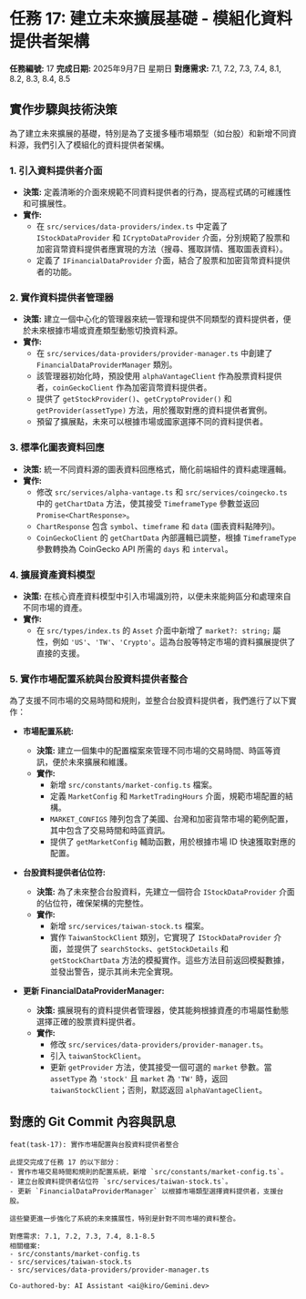 # 任務 17: 建立未來擴展基礎 - 模組化資料提供者架構

**任務編號:** 17
**完成日期:** 2025年9月7日 星期日
**對應需求:** 7.1, 7.2, 7.3, 7.4, 8.1, 8.2, 8.3, 8.4, 8.5

## 實作步驟與技術決策

為了建立未來擴展的基礎，特別是為了支援多種市場類型（如台股）和新增不同資料源，我們引入了模組化的資料提供者架構。

### 1. 引入資料提供者介面
- **決策:** 定義清晰的介面來規範不同資料提供者的行為，提高程式碼的可維護性和可擴展性。
- **實作:**
    - 在 `src/services/data-providers/index.ts` 中定義了 `IStockDataProvider` 和 `ICryptoDataProvider` 介面，分別規範了股票和加密貨幣資料提供者應實現的方法（搜尋、獲取詳情、獲取圖表資料）。
    - 定義了 `IFinancialDataProvider` 介面，結合了股票和加密貨幣資料提供者的功能。

### 2. 實作資料提供者管理器
- **決策:** 建立一個中心化的管理器來統一管理和提供不同類型的資料提供者，便於未來根據市場或資產類型動態切換資料源。
- **實作:**
    - 在 `src/services/data-providers/provider-manager.ts` 中創建了 `FinancialDataProviderManager` 類別。
    - 該管理器初始化時，預設使用 `alphaVantageClient` 作為股票資料提供者，`coinGeckoClient` 作為加密貨幣資料提供者。
    - 提供了 `getStockProvider()`、`getCryptoProvider()` 和 `getProvider(assetType)` 方法，用於獲取對應的資料提供者實例。
    - 預留了擴展點，未來可以根據市場或國家選擇不同的資料提供者。

### 3. 標準化圖表資料回應
- **決策:** 統一不同資料源的圖表資料回應格式，簡化前端組件的資料處理邏輯。
- **實作:**
    - 修改 `src/services/alpha-vantage.ts` 和 `src/services/coingecko.ts` 中的 `getChartData` 方法，使其接受 `TimeframeType` 參數並返回 `Promise<ChartResponse>`。
    - `ChartResponse` 包含 `symbol`、`timeframe` 和 `data` (圖表資料點陣列)。
    - `CoinGeckoClient` 的 `getChartData` 內部邏輯已調整，根據 `TimeframeType` 參數轉換為 CoinGecko API 所需的 `days` 和 `interval`。

### 4. 擴展資產資料模型
- **決策:** 在核心資產資料模型中引入市場識別符，以便未來能夠區分和處理來自不同市場的資產。
- **實作:**
    - 在 `src/types/index.ts` 的 `Asset` 介面中新增了 `market?: string;` 屬性，例如 `'US'`、`'TW'`、`'Crypto'`。這為台股等特定市場的資料擴展提供了直接的支援。

### 5. 實作市場配置系統與台股資料提供者整合

為了支援不同市場的交易時間和規則，並整合台股資料提供者，我們進行了以下實作：

- **市場配置系統:**
    - **決策:** 建立一個集中的配置檔案來管理不同市場的交易時間、時區等資訊，便於未來擴展和維護。
    - **實作:**
        - 新增 `src/constants/market-config.ts` 檔案。
        - 定義 `MarketConfig` 和 `MarketTradingHours` 介面，規範市場配置的結構。
        - `MARKET_CONFIGS` 陣列包含了美國、台灣和加密貨幣市場的範例配置，其中包含了交易時間和時區資訊。
        - 提供了 `getMarketConfig` 輔助函數，用於根據市場 ID 快速獲取對應的配置。

- **台股資料提供者佔位符:**
    - **決策:** 為了未來整合台股資料，先建立一個符合 `IStockDataProvider` 介面的佔位符，確保架構的完整性。
    - **實作:**
        - 新增 `src/services/taiwan-stock.ts` 檔案。
        - 實作 `TaiwanStockClient` 類別，它實現了 `IStockDataProvider` 介面，並提供了 `searchStocks`、`getStockDetails` 和 `getStockChartData` 方法的模擬實作。這些方法目前返回模擬數據，並發出警告，提示其尚未完全實現。

- **更新 FinancialDataProviderManager:**
    - **決策:** 擴展現有的資料提供者管理器，使其能夠根據資產的市場屬性動態選擇正確的股票資料提供者。
    - **實作:**
        - 修改 `src/services/data-providers/provider-manager.ts`。
        - 引入 `taiwanStockClient`。
        - 更新 `getProvider` 方法，使其接受一個可選的 `market` 參數。當 `assetType` 為 `'stock'` 且 `market` 為 `'TW'` 時，返回 `taiwanStockClient`；否則，默認返回 `alphaVantageClient`。

## 對應的 Git Commit 內容與訊息

```
feat(task-17): 實作市場配置與台股資料提供者整合

此提交完成了任務 17 的以下部分：
- 實作市場交易時間和規則的配置系統，新增 `src/constants/market-config.ts`。
- 建立台股資料提供者佔位符 `src/services/taiwan-stock.ts`。
- 更新 `FinancialDataProviderManager` 以根據市場類型選擇資料提供者，支援台股。

這些變更進一步強化了系統的未來擴展性，特別是針對不同市場的資料整合。

對應需求: 7.1, 7.2, 7.3, 7.4, 8.1-8.5
相關檔案:
- src/constants/market-config.ts
- src/services/taiwan-stock.ts
- src/services/data-providers/provider-manager.ts

Co-authored-by: AI Assistant <ai@kiro/Gemini.dev>
```